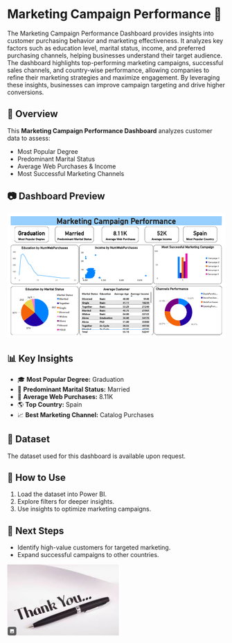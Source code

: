 # Marketing Campaign Performance 🎯

The Marketing Campaign Performance Dashboard provides insights into customer purchasing behavior and marketing effectiveness. It analyzes key factors such as education level, marital status, income, and preferred purchasing channels, helping businesses understand their target audience. The dashboard highlights top-performing marketing campaigns, successful sales channels, and country-wise performance, allowing companies to refine their marketing strategies and maximize engagement. By leveraging these insights, businesses can improve campaign targeting and drive higher conversions.


## 📌 Overview  
This **Marketing Campaign Performance Dashboard** analyzes customer data to assess:  
- Most Popular Degree  
- Predominant Marital Status  
- Average Web Purchases & Income  
- Most Successful Marketing Channels  

## 📷 Dashboard Preview  
![](MCP.png)


## 📊 **Key Insights**  
- 🎓 **Most Popular Degree:** Graduation  
- 💍 **Predominant Marital Status:** Married  
- 🛒 **Average Web Purchases:** 8.11K  
- 🌎 **Top Country:** Spain  
- 📈 **Best Marketing Channel:** Catalog Purchases  

## 📂 **Dataset**  
The dataset used for this dashboard is available upon request.  

## 🚀 **How to Use**  
1. Load the dataset into Power BI.  
2. Explore filters for deeper insights.  
3. Use insights to optimize marketing campaigns.  

## 📢 **Next Steps**  
- Identify high-value customers for targeted marketing.  
- Expand successful campaigns to other countries.

![](Thank%20you.png)

